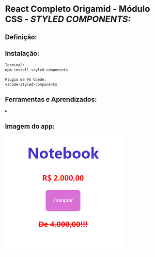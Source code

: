 # React Completo Origamid - Módulo CSS - <i> STYLED COMPONENTS: </i>

## Definição:
<p>

## Instalação:


````
Terminal: 
npm install styled-components

Plugin de VS Coede:
vscode-styled-components
````


## Ferramentas e Aprendizados:
<li> </li>

## Imagem do app:

<img src="./img.PNG"/>